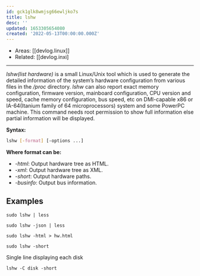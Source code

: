 ```yaml
---
id: gck1glk8wmjsg66ewljko7s
title: lshw
desc: ''
updated: 1653305654080
created: '2022-05-13T00:00:00.000Z'
---
```


- Areas: [[devlog.linux]]
- Related: [[devlog.inxi]

---

*lshw(list hardware)* is a small Linux/Unix tool which is used to generate the detailed information of the system’s hardware configuration from various files in the */proc* directory. *lshw* can also report exact memory configuration, firmware version, mainboard configuration, CPU version and speed, cache memory configuration, bus speed, etc on DMI-capable x86 or IA-64(Itanium family of 64 microprocessors) system and some PowerPC machine. This command needs root permission to show full information else partial information will be displayed.

**Syntax:**

```bash
lshw [-format] [-options ...]
```

**Where format can be:**

- _-html_: Output hardware tree as HTML.
- _-xml_: Output hardware tree as XML.
- _-short_: Output hardware paths.
- _-businfo_: Output bus information.

## Examples

```
sudo lshw | less
```

```
sudo lshw -json | less
```

```
sudo lshw -html > hw.html
```

```
sudo lshw -short
```

Single line displaying each disk

```
lshw -C disk -short
```
